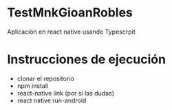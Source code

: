 # TestMnkGioanRobles
Aplicación en react native usando Typescrpit 

# Instrucciones de ejecución

* clonar el repositorio
* npm install
* react-native link (por si las dudas)
* react native run-android 
